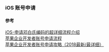 ### iOS 账号申请




#### 参考
[iOS-申请邓白氏编码的超详细流程介绍](https://www.cnblogs.com/oc-bowen/p/6179251.html)  
[苹果企业开发者账号申请流程](https://www.cnblogs.com/jager/p/5144417.html)   
[苹果企业开发者账号申请攻略（2018最新/最详细）](https://www.jianshu.com/p/e4fe462eabc5)